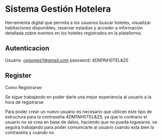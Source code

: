 
# Sistema Gestión Hotelera
Herramienta digital que permita a los usuarios buscar hoteles, 
visualizar habitaciones disponibles, reservar estadías y acceder a información detallada sobre eventos 
en los hoteles registrados en la plataforma.



## Autenticacion

Usuario: cegomez1@gmail.com
password: 4DM1NH0TEL&25







## Register

Como Registrarse:

Se sigue trabajando en poder darle una mejor experiencia al usuario a la hora de registrarse

Para poder crear un nuevo usuario es necesario que utilicen este tipo de estructura para la contraseña  4DM1NH0TEL&25, ya que lo contrario el usuario no se crea en base de datos, haciendo que no pueda loguearse. se seguira trabajando para poder comunicarle al usuario cuando esta bien la contraseña y cuando no 

